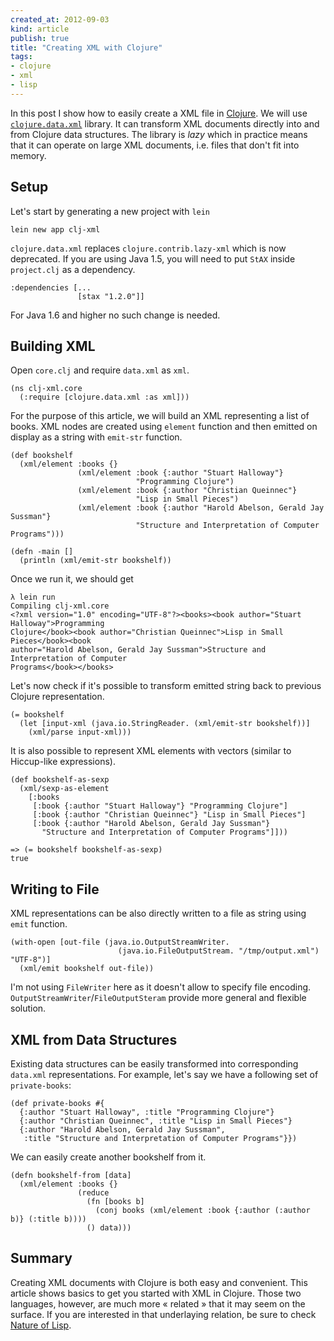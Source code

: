 ```yaml
---
created_at: 2012-09-03
kind: article
publish: true
title: "Creating XML with Clojure"
tags:
- clojure
- xml
- lisp
---
```


In this post I show how to easily create a XML file in [Clojure][1]. We will use [`clojure.data.xml`][2] library. It can transform XML documents directly into and from Clojure data structures. The library is *lazy* which in practice means that it can operate on large XML documents, i.e. files that don't fit into memory.

## Setup

Let's start by generating a new project with `lein`

```
lein new app clj-xml
```

`clojure.data.xml` replaces `clojure.contrib.lazy-xml` which is now deprecated.  If you are using Java 1.5, you will need to put `StAX`  inside `project.clj` as a dependency.

```
:dependencies [...
               [stax "1.2.0"]]
```

For Java 1.6 and higher no such change is needed.

## Building XML

Open `core.clj` and require `data.xml` as `xml`.

```
(ns clj-xml.core
  (:require [clojure.data.xml :as xml]))
```

For the purpose of this article, we will build an XML representing a list of books. XML nodes are  created using `element` function and then emitted on display as a string with `emit-str` function.

```
(def bookshelf
  (xml/element :books {}
               (xml/element :book {:author "Stuart Halloway"}
                            "Programming Clojure")
               (xml/element :book {:author "Christian Queinnec"}
                            "Lisp in Small Pieces")
               (xml/element :book {:author "Harold Abelson, Gerald Jay Sussman"}
                            "Structure and Interpretation of Computer Programs")))

(defn -main []
  (println (xml/emit-str bookshelf))
```

Once we run it, we should get

```
λ lein run
Compiling clj-xml.core
<?xml version="1.0" encoding="UTF-8"?><books><book author="Stuart Halloway">Programming
Clojure</book><book author="Christian Queinnec">Lisp in Small Pieces</book><book
author="Harold Abelson, Gerald Jay Sussman">Structure and Interpretation of Computer
Programs</book></books>
```

Let's now check if it's possible to transform emitted string back to previous Clojure representation.

```
(= bookshelf
  (let [input-xml (java.io.StringReader. (xml/emit-str bookshelf))]
    (xml/parse input-xml)))
```

It is also possible to represent XML elements with vectors (similar to Hiccup-like expressions).

```
(def bookshelf-as-sexp
  (xml/sexp-as-element
    [:books
     [:book {:author "Stuart Halloway"} "Programming Clojure"]
     [:book {:author "Christian Queinnec"} "Lisp in Small Pieces"]
     [:book {:author "Harold Abelson, Gerald Jay Sussman"}
       "Structure and Interpretation of Computer Programs"]]))
```

```
=> (= bookshelf bookshelf-as-sexp)
true
```

## Writing to File

XML representations can be also directly written to a file as string using `emit` function.

```
(with-open [out-file (java.io.OutputStreamWriter.
                        (java.io.FileOutputStream. "/tmp/output.xml") "UTF-8")]
  (xml/emit bookshelf out-file))
```

I'm not using `FileWriter` here as it doesn't allow to specify file encoding. `OutputStreamWriter`/`FileOutputSteram` provide more general and flexible solution.

## XML from Data Structures

Existing data structures can be easily transformed into corresponding `data.xml` representations. For example, let's say we have a following set of `private-books`:

```
(def private-books #{
  {:author "Stuart Halloway", :title "Programming Clojure"}
  {:author "Christian Queinnec", :title "Lisp in Small Pieces"}
  {:author "Harold Abelson, Gerald Jay Sussman",
   :title "Structure and Interpretation of Computer Programs"}})

```

We can easily create another bookshelf from it.

```
(defn bookshelf-from [data]
  (xml/element :books {}
               (reduce
                 (fn [books b]
                   (conj books (xml/element :book {:author (:author b)} (:title b))))
                 () data)))
```

## Summary

Creating XML documents with Clojure is both easy and convenient. This article shows basics  to get you started with XML in Clojure. Those two languages, however, are much more « related » that it may seem on the surface. If you are interested in that underlaying relation, be sure to check [Nature of Lisp][3].


[1]: http://clojure.org
[2]: https://github.com/clojure/data.xml
[3]: http://www.defmacro.org/ramblings/lisp.html





